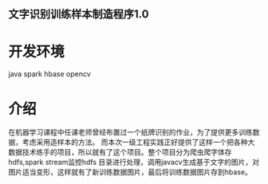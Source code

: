 ##  文字识别训练样本制造程序1.0 ##

# 开发环境 #
java spark hbase opencv

# 介绍 #
在机器学习课程中任课老师曾经布置过一个纸牌识别的作业，为了提供更多训练数据，考虑采用造样本的方法。
而本次一级工程实践正好提供了这样一个把各种大数据技术练手的项目，所以就有了这个项目。整个项目分为爬虫爬字体存hdfs,spark stream监控hdfs
目录进行处理，调用javacv生成基于文字的图片，对图片适当变形，这样就有了新训练数据图片，最后将训练数据图片存到hbase。
